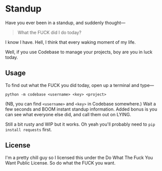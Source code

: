 # Standup

Have you ever been in a standup, and suddenly thought—

> What the FUCK did I do today?

I know I have. Hell, I think that every waking moment of my life.

Well, if you use Codebase to manage your projects, boy are you in luck today.

## Usage

To find out what the FUCK you did today, open up a terminal and type—

    python -m codebase <username> <key> <project>

(NB, you can find `<username>` and `<key>` in Codebase somewhere.) Wait a few seconds and BOOM instant standup information.
Added bonus is you can see what everyone else did, and call them out on LYING.

Still a bit rusty and WIP but it works. Oh yeah you'll probably need to `pip install requests` first.

## License

I'm a pretty chill guy so I licensed this under the Do What The Fuck You Want Public License. So do what the FUCK you
want.
